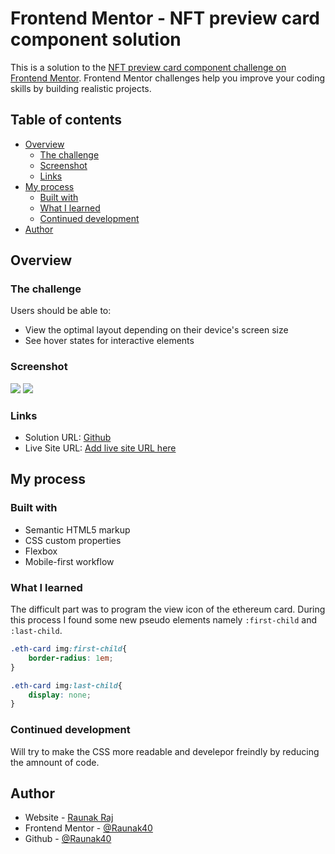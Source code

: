 # Frontend Mentor - NFT preview card component solution

This is a solution to the [NFT preview card component challenge on Frontend Mentor](https://www.frontendmentor.io/challenges/nft-preview-card-component-SbdUL_w0U). Frontend Mentor challenges help you improve your coding skills by building realistic projects. 

## Table of contents

- [Overview](#overview)
  - [The challenge](#the-challenge)
  - [Screenshot](#screenshot)
  - [Links](#links)
- [My process](#my-process)
  - [Built with](#built-with)
  - [What I learned](#what-i-learned)
  - [Continued development](#continued-development)
- [Author](#author)


## Overview

### The challenge

Users should be able to:

- View the optimal layout depending on their device's screen size
- See hover states for interactive elements

### Screenshot

![](./design/Desktop-preview.png.jpg)
![](./design/Mobile-preview.png.jpg)

### Links

- Solution URL: [Github](https://github.com/Raunak40)
- Live Site URL: [Add live site URL here](https://your-live-site-url.com)

## My process

### Built with

- Semantic HTML5 markup
- CSS custom properties
- Flexbox
- Mobile-first workflow

### What I learned

The difficult part was to program the view icon of the ethereum card. During this process I found some new pseudo elements namely ```:first-child``` and ```:last-child```.

```css
.eth-card img:first-child{
    border-radius: 1em;
}

.eth-card img:last-child{
    display: none;
}
```

### Continued development

Will try to make the CSS more readable and develepor freindly by reducing the amnount of code.


## Author

- Website - [Raunak Raj](https://www.your-site.com)
- Frontend Mentor - [@Raunak40](https://www.frontendmentor.io/profile/Raunak40)
- Github - [@Raunak40](https://github.com/Raunak40)

